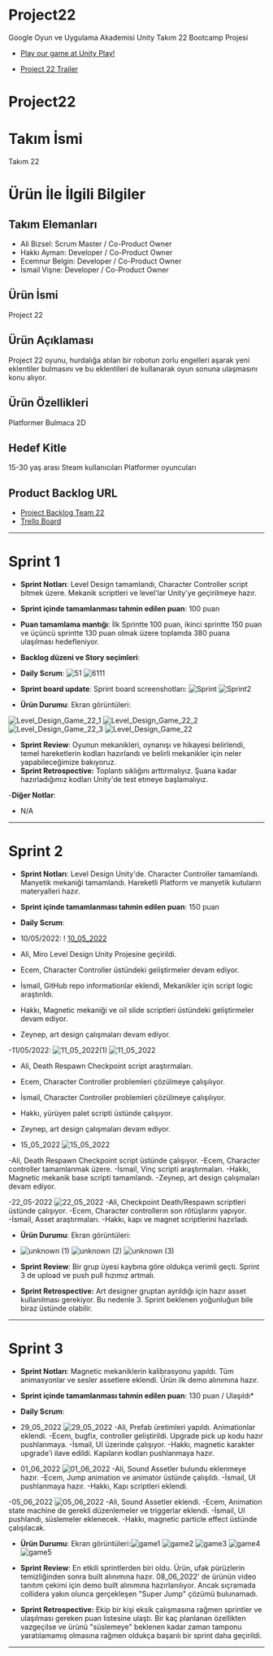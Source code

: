 # Project22
Google Oyun ve Uygulama Akademisi Unity Takım 22 Bootcamp Projesi

- [Play our game at Unity Play!](https://play.unity.com/mg/other/project-22-2)

- [Project 22 Trailer](https://youtu.be/ifL2j9Jpt8I)

# Project22

# **Takım İsmi**

Takım 22

# Ürün İle İlgili Bilgiler

## Takım Elemanları

- Ali Bizsel: Scrum Master / Co-Product Owner
- Hakkı Ayman: Developer / Co-Product Owner
- Ecemnur Belgin: Developer / Co-Product Owner
- İsmail Vişne: Developer / Co-Product Owner

## Ürün İsmi
Project 22

## Ürün Açıklaması
Project 22 oyunu, hurdalığa atılan bir robotun zorlu engelleri aşarak yeni eklentiler bulmasını ve bu eklentileri de kullanarak oyun sonuna ulaşmasını konu alıyor.

## Ürün Özellikleri
Platformer
Bulmaca
2D


## Hedef Kitle
15-30 yaş arası
Steam kullanıcıları
Platformer oyuncuları


## Product Backlog URL
- [Project Backlog Team 22](https://docs.google.com/spreadsheets/d/1ElGPz5JrItuky3BX1yoL-tL9WN4vckvtfbUq02HS-aU/edit?usp=sharing)
- [Trello Board](https://trello.com/b/nUTgbLJN/project-management-22)

---

# Sprint 1

- **Sprint Notları**: Level Design tamamlandı, Character Controller script bitmek üzere. Mekanik scriptleri ve level'lar Unity'ye geçirilmeye hazır.

- **Sprint içinde tamamlanması tahmin edilen puan**: 100 puan

- **Puan tamamlama mantığı**: İlk Sprintte 100 puan, ikinci sprintte 150 puan ve üçüncü sprintte 130 puan olmak üzere toplamda 380 puana ulaşılması hedefleniyor.

- **Backlog düzeni ve Story seçimleri**: 

- **Daily Scrum**: 
![51](https://user-images.githubusercontent.com/71822456/167312634-3bf14735-2ab3-4901-b451-3011e803ae00.png)
![6111](https://user-images.githubusercontent.com/71822456/167312635-c886f236-f342-4541-93e6-d1bc8988858f.png)


- **Sprint board update**: Sprint board screenshotları: 
![Sprint](https://user-images.githubusercontent.com/71822456/167312569-6f6d2ea8-6900-44b8-b008-dff7746bdb3b.png)
![Sprint2](https://user-images.githubusercontent.com/71822456/167312571-aed5112c-751a-4ce8-a742-b396fe7fd5e2.png)

- **Ürün Durumu**: Ekran görüntüleri:

![Level_Design_Game_22_1](https://user-images.githubusercontent.com/71822456/167259949-9ba2c256-6ed0-4b6d-af22-6f31ebd8b102.jpg)
![Level_Design_Game_22_2](https://user-images.githubusercontent.com/71822456/167259951-3ea1c9fe-c813-48c3-bb48-e3ac91e73108.jpg)
![Level_Design_Game_22_3](https://user-images.githubusercontent.com/71822456/167259954-889efc7d-69ac-404a-aecf-deb5cfeda52f.jpg)
![Level_Design_Game_22](https://user-images.githubusercontent.com/71822456/167259945-6c0c3cd4-e446-4570-8285-df11c46742c3.jpg)
- **Sprint Review**: 
Oyunun mekanikleri, oynanışı ve hikayesi belirlendi, temel hareketlerin kodları hazırlandı ve belirli mekanikler için neler yapabileceğimize bakıyoruz. 
- **Sprint Retrospective:**
Toplantı sıklığını arttırmalıyız.
Şuana kadar hazırladığımız kodları Unity'de test etmeye başlamalıyız.

-**Diğer Notlar**:
- N/A

---

# Sprint 2
- **Sprint Notları**: Level Design Unity'de. Character Controller tamamlandı. Manyetik mekaniği tamamlandı. Hareketli Platform ve manyetik kutuların materyalleri hazır. 

- **Sprint içinde tamamlanması tahmin edilen puan**: 150 puan

- **Daily Scrum**:
- 10/05/2022: ! [10_05_2022](https://user-images.githubusercontent.com/79521088/167712002-16c56d80-9dcb-4a32-8cee-11eb300d889a.png)
- Ali, Miro Level Design Unity Projesine geçirildi.
- Ecem, Character Controller üstündeki geliştirmeler devam ediyor.
- İsmail, GitHub repo informationlar eklendi, Mekanikler için script logic araştırıldı.
- Hakkı, Magnetic mekaniği ve oil slide scriptleri üstündeki geliştirmeler devam ediyor.
- Zeynep, art design çalışmaları devam ediyor.

-11/05/2022: ![11_05_2022(1)](https://user-images.githubusercontent.com/79521088/168294560-fe5f8761-71db-4f29-9a58-689b1c7d72c0.png)
              ![11_05_2022](https://user-images.githubusercontent.com/79521088/168294573-dc4f93f8-7ebd-4928-ad63-0936595af87b.png)
- Ali, Death Respawn Checkpoint script araştırmaları.
- Ecem, Character Controller problemleri çözülmeye çalışılıyor.
- İsmail, Character Controller problemleri çözülmeye çalışılıyor.
- Hakkı, yürüyen palet scripti üstünde çalışıyor.
- Zeynep, art design çalışmaları devam ediyor.

- 15_05_2022 ![15_05_2022](https://user-images.githubusercontent.com/79521088/168491182-fc10250b-374b-4d8e-adb2-51d582542d73.png)

-Ali, Death Respawn Checkpoint script üstünde çalışıyor.
-Ecem, Character controller tamamlanmak üzere.
-İsmail, Vinç scripti araştırmaları.
-Hakkı, Magnetic mekanik base scripti tamamlandı.
-Zeynep, art design çalışmaları devam ediyor.

-22_05-2022 ![22_05_2022](https://user-images.githubusercontent.com/79521088/169713442-8d324201-eac0-45a3-8f95-4fe70bcba906.png)
-Ali, Checkpoint Death/Respawn scriptleri üstünde çalışıyor.
-Ecem, Character controllerın son rötüşlarını yapıyor.
-İsmail, Asset araştırmaları.
-Hakkı, kapı ve magnet scriptlerini hazırladı.

- **Ürün Durumu**: Ekran görüntüleri:
- ![unknown (1)](https://user-images.githubusercontent.com/79521088/170132166-be3d9f3b-743f-400c-89f0-892ac7ba972a.png)
  ![unknown (2)](https://user-images.githubusercontent.com/79521088/170132182-07aa056d-fff9-4776-856f-8126207796dd.png)
  ![unknown (3)](https://user-images.githubusercontent.com/79521088/170132191-fc249aad-dbb8-4f0c-add4-f9840502981e.png)


- **Sprint Review**: 
Bir grup üyesi kaybına göre oldukça verimli geçti. Sprint 3 de upload ve push pull hızımız artmalı.
- **Sprint Retrospective:**
Art designer gruptan ayrıldığı için hazır asset kullanılması gerekiyor. Bu nedenle 3. Sprint beklenen yoğunluğun bile biraz üstünde olabilir.

---

# Sprint 3
- **Sprint Notları**: Magnetic mekaniklerin kalibrasyonu yapıldı. Tüm animasyonlar ve sesler assetlere eklendi. Ürün ilk demo alınımına hazır. 

- **Sprint içinde tamamlanması tahmin edilen puan**: 130 puan / Ulaşıldı*

- **Daily Scrum**:
- 29_05_2022 ![29_05_2022](https://user-images.githubusercontent.com/79521088/170895083-41b85005-abe5-42a0-9752-fc384374514d.png)
-Ali, Prefab üretimleri yapıldı. Animationlar eklendi.
-Ecem, bugfix, controller geliştirildi. Upgrade pick up kodu hazır pushlanmaya.
-İsmail, UI üzerinde çalışıyor.
-Hakkı, magnetic karakter upgrade'i ilave edildi. Kapıların kodları pushlanmaya hazır.

- 01_06_2022 ![01_06_2022](https://user-images.githubusercontent.com/79521088/171499309-66711cc0-1fde-46b6-8f32-4fcd62b0fb7d.png)
-Ali, Sound Assetler bulundu eklenmeye hazır.
-Ecem, Jump animation ve animator üstünde çalışıldı.
-İsmail, UI pushlanmaya hazır.
-Hakkı, Kapı scriptleri eklendi.

-05_06_2022 ![05_06_2022](https://user-images.githubusercontent.com/79521088/172068739-1f6e1a27-d490-4a6c-909f-d6cd0a20c51e.png)
-Ali, Sound Assetler eklendi.
-Ecem, Animation state machine de gerekli düzenlemeler ve triggerlar eklendi.
-İsmail, UI pushlandı, süslemeler eklenecek.
-Hakkı, magnetic particle effect üstünde çalışılacak.

- **Ürün Durumu**: Ekran görüntüleri:![game1](https://user-images.githubusercontent.com/79521088/172071971-b270a275-d89a-446c-9210-bcd489eebe81.png)
![game2](https://user-images.githubusercontent.com/79521088/172071976-f5a1647d-2086-4d4e-b82a-b34bba34bc99.png)
![game3](https://user-images.githubusercontent.com/79521088/172071979-25941ac6-f213-4802-bb80-3a3eef6e5694.png)
![game4](https://user-images.githubusercontent.com/79521088/172071982-78dde7bb-de96-47fa-a742-6977279403df.png)
![game5](https://user-images.githubusercontent.com/79521088/172071983-6fc85e2d-2920-42c9-8768-940e5b1fb7dd.png)


- **Sprint Review**: 
En etkili sprintlerden biri oldu. Ürün, ufak pürüzlerin temizliğinden sonra built alınımına hazır. 08_06_2022' de ürünün video tanıtım çekimi için demo built alınımına hazırlanılıyor. Ancak sıçramada collidera yakın olunca gerçekleşen "Super Jump" çözümü bulunamadı. 

- **Sprint Retrospective:**
Ekip bir kişi eksik çalışmasına rağmen sprintler ve  ulaşılması gereken puan listesine ulaştı. Bir kaç planlanan özellikten vazgeçilse ve ürünü "süslemeye" beklenen kadar zaman tamponu yaratılamamış olmasına rağmen oldukça başarılı bir sprint daha geçirildi.


---


